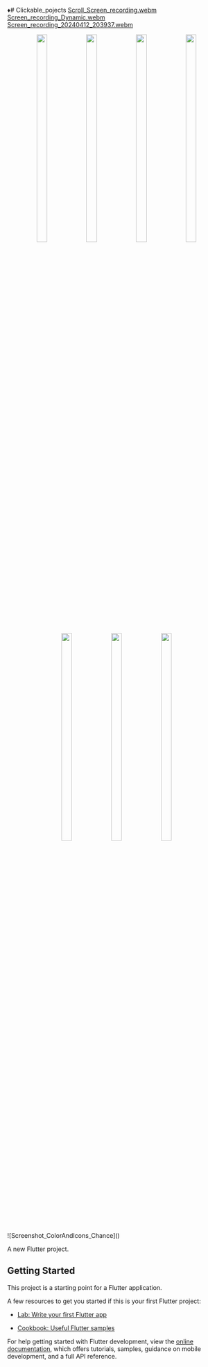 
♦# Clickable_pojects
[Scroll_Screen_recording.webm](https://github.com/DurgaMewada/clickable_pojects/assets/149373536/adf0f373-c96c-439d-ad2e-994ca8388b98)
[Screen_recording_Dynamic.webm](https://github.com/DurgaMewada/clickable_pojects/assets/149373536/447d8158-9dbc-47f2-99a2-352cf7625306)
[Screen_recording_20240412_203937.webm](https://github.com/DurgaMewada/clickable_pojects/assets/149373536/a92d18cf-f6b9-40db-9e3e-dbe43cfd2f79)

<p align="center">
    <img src = "https://github.com/DurgaMewada/clickable_pojects/assets/149373536/cb3342aa-677e-4255-830d-4d44bb8cc90a" width=22% height=35% >
    <img src = "https://github.com/DurgaMewada/clickable_pojects/assets/149373536/8294e5af-afe1-40d0-a1cc-3d5441ca22b1" width=22% height=35% >
    <img src = "https://github.com/DurgaMewada/clickable_pojects/assets/149373536/677e183f-5b08-4e20-ad99-e900aa1e6ff0" width=22% height=35% >
    <img src = "https://github.com/DurgaMewada/clickable_pojects/assets/149373536/5b38652a-78d7-4b5d-a0ec-24b08e264853" width=22% height=35% >
   

</p>

<p align="center">
   <img src = "https://github.com/DurgaMewada/clickable_pojects/assets/149373536/5dca2a9e-95d1-4ae0-a256-014788ff2c5a" width=22% height=35% >
   <img src = "https://github.com/DurgaMewada/clickable_pojects/assets/149373536/9995262d-7cdf-419e-ad06-ca61735566bf" width=22% height=35% >
   <img src = "https://github.com/DurgaMewada/clickable_pojects/assets/149373536/037b68b7-6563-48f4-9f85-9b7d15584c15" width=22% height=35% >
</p>
![Screenshot_ColorAndIcons_Chance]()


A new Flutter project.
## Getting Started

This project is a starting point for a Flutter application.

A few resources to get you started if this is your first Flutter project:

- [Lab: Write your first Flutter app](https://docs.flutter.dev/get-started/codelab)

- [Cookbook: Useful Flutter samples](https://docs.flutter.dev/cookbook)

For help getting started with Flutter development, view the
[online documentation](https://docs.flutter.dev/), which offers tutorials,
samples, guidance on mobile development, and a full API reference.
